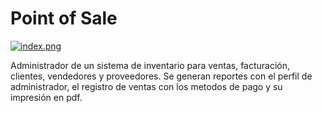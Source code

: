 # Point of Sale
[![index.png](https://i.postimg.cc/Bny0MFRw/index.png)](https://postimg.cc/k2xz52Jx)

Administrador de un sistema de inventario para ventas, facturación, clientes, vendedores y proveedores. 
Se generan reportes con el perfil de administrador, el registro de ventas con los metodos de pago y su impresión en pdf.
